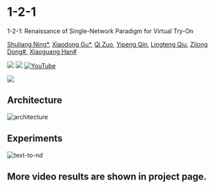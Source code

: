 # 1-2-1
1-2-1: Renaissance of Single-Network Paradigm for Virtual Try-On

[Shuliang Ning*](https://ningshuliang.github.io/),
[Xiaodong Gu*](https://scholar.google.com.hk/citations?user=aJPO514AAAAJ&hl=zh-CN&oi=ao),
[Qi Zuo](https://scholar.google.com/citations?view_op=list_works&hl=en&user=UDnHe2IAAAAJ),
[Yipeng Qin](https://profiles.cardiff.ac.uk/staff/qiny16),
[Lingteng Qiu](https://lingtengqiu.github.io/),
[Zilong Dong#](https://scholar.google.com/citations?user=GHOQKCwAAAAJ&hl=zh-CN&oi=ao),
[Xiaoguang Han#](https://gaplab.cuhk.edu.cn/)

<a href='https://ningshuliang.github.io/2023/Arxiv/index.html'><img src='https://img.shields.io/badge/Project-Page-Green'></a> <a href='https://arxiv.org/abs/2312.04534'><img src='https://img.shields.io/badge/Paper-Arxiv-red'></a> [![YouTube](https://badges.aleen42.com/src/youtube.svg)](https://www.youtube.com/watch?v=d1nb4OfT5BM)

<img src=".\figs\teaser.png">

<!-- ## TODO :triangular_flag_on_post:

- [ ] Provide the generation trial on [ModelScope's 3D Object Generation](https://modelscope.cn/studios/Damo_XR_Lab/3D_AIGC/summary)
- [ ] Text to ND Diffusion Model
- [ ] Multiview-ND and Multiview-Albedo Diffusion Models
- [ ] Release code (The code will be public around the end of Dec.2023.) -->





<!-- ## Install

```
- System requirement: Ubuntu20.04
- Tested GPUs: A100 40G.
- Cuda 11.7
```

Install requirements using following scripts.

~~~
git clone https://github.com/ningshuliang/PICTURE.git
conda create -n picture
conda activate picture
pip install -r requirements.txt
~~~

Download the pretrained weights [baiduyun](https://pan.baidu.com/s/1J-KC9n8HGX7yXnI-jk8zZA?pwd=qpky) or [Hugging Face ](https://huggingface.co/Shuliang/PICTURE/tree/main/pretrain_models) and place it in the pretrain_models directory.

## Stage 1

~~~
cd Stage1_Text_to_Parsing
bash test.sh
~~~

## Stage 2

~~~
cd Stage2_Parsing_to_Image
bash test.sh
~~~ -->



## Architecture

![architecture](figs/pipeline.png)

## Experiments

![text-to-nd](figs/VITONHD.png)

## More video results are shown in project page. 



<!-- ## Citation	

```
@article{qiu2023richdreamer,
    title={RichDreamer: A Generalizable Normal-Depth Diffusion Model for Detail Richness in Text-to-3D}, 
    author={Lingteng Qiu and Guanying Chen and Xiaodong Gu and Qi zuo and Mutian Xu and Yushuang Wu and Weihao Yuan and Zilong Dong and Liefeng Bo and Xiaoguang Han},
    year={2023},
    journal = {arXiv preprint arXiv:2311.16918}
}
``` -->

